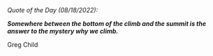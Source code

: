 *Quote of the Day (08/18/2022):*

_**Somewhere between the bottom of the climb and the summit is the answer to the mystery why we climb.**_

Greg Child